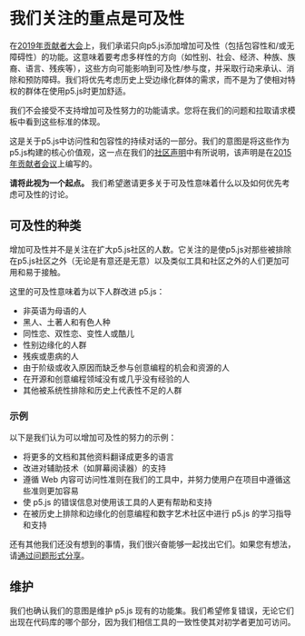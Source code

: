 # 我们关注的重点是可及性

在[2019年贡献者大会](https://p5js.org/community/contributors-conference-2019.html)上，我们承诺只向p5.js添加增加可及性（包括包容性和/或无障碍性）的功能。这意味着要考虑多样性的方向（如性别、社会、经济、种族、族裔、语言、残疾等），这些方向可能影响到可及性/参与度，并采取行动来承认、消除和预防障碍。我们将优先考虑历史上受边缘化群体的需求，而不是为了使相对特权的群体在使用p5.js时更加舒适。

我们不会接受不支持增加可及性努力的功能请求。您将在我们的问题和拉取请求模板中看到这些标准的体现。

这是关于p5.js中访问性和包容性的持续对话的一部分。我们的意图是将这些作为p5.js构建的核心价值观，这一点在我们的[社区声明](../CODE_OF_CONDUCT.md)中有所说明，该声明是在[2015年贡献者会议](https://p5js.org/community/contributors-conference-2015.html)上编写的。

**请将此视为一个起点。** 我们希望邀请更多关于可及性意味着什么以及如何优先考虑可及性的讨论。

## 可及性的种类

增加可及性并不是关注在扩大p5.js社区的人数。它关注的是使p5.js对那些被排除在p5.js社区之外（无论是有意还是无意）以及类似工具和社区之外的人们更加可用和易于接触。

这里的可及性意味着为以下人群改进 p5.js：

- 非英语为母语的人
- 黑人、土著人和有色人种
- 同性恋、双性恋、变性人或酷儿
- 性别边缘化的人群
- 残疾或患病的人
- 由于阶级或收入原因而缺乏参与创意编程的机会和资源的人
- 在开源和创意编程领域没有或几乎没有经验的人
- 其他被系统性排除和历史上代表性不足的人群

### 示例

以下是我们认为可以增加可及性的努力的示例：

- 将更多的文档和其他资料翻译成更多的语言
- 改进对辅助技术（如屏幕阅读器）的支持
- 遵循 Web 内容可访问性准则在我们的工具中，并努力使用户在项目中遵循这些准则更加容易
- 使 p5.js 的错误信息对使用该工具的人更有帮助和支持
- 在被历史上排除和边缘化的创意编程和数字艺术社区中进行 p5.js 的学习指导和支持

还有其他我们还没有想到的事情，我们很兴奋能够一起找出它们。如果您有想法，请[通过问题形式分享](https://github.com/processing/p5.js/issues/new/choose)。

## 维护

我们也确认我们的意图是维护 p5.js 现有的功能集。我们希望修复错误，无论它们出现在代码库的哪个部分，因为我们相信工具的一致性使其对初学者更加可访问。
